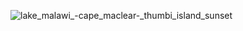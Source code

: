 ![lake_malawi_-_cape_maclear_-_thumbi_island_sunset](https://cloud.githubusercontent.com/assets/14106662/16488370/187149a2-3ec8-11e6-8cea-96c7738ce4ec.jpg)
